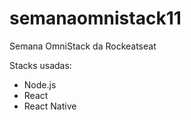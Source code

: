 # semanaomnistack11

Semana OmniStack da Rockeatseat

Stacks usadas:
 * Node.js
 * React
 * React Native
